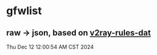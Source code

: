 # gfwlist
## raw -> json, based on [v2ray-rules-dat](https://github.com/Loyalsoldier/v2ray-rules-dat)
Thu Dec 12 12:00:54 AM CST 2024

